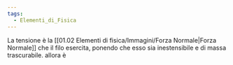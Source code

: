 ```yaml
---
tags:
  - Elementi_di_Fisica
---
```

La tensione è la [[01.02 Elementi di fisica/Immagini/Forza Normale|Forza Normale]] che il filo esercita, ponendo che esso sia inestensibile e di massa trascurabile.
allora è 
